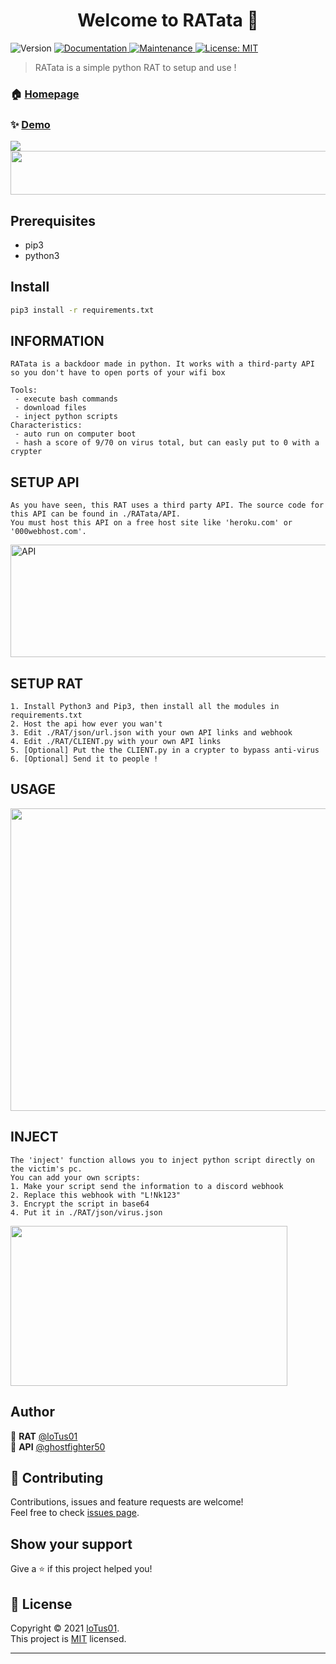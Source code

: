 <h1 align="center">Welcome to RATata 👋</h1>
<p>
  <img alt="Version" src="https://img.shields.io/badge/version-1.1-blue.svg?cacheSeconds=2592000" />
  <a href="https://github.com/kefranabg/readme-md-generator#readme" target="_blank">
    <img alt="Documentation" src="https://img.shields.io/badge/documentation-yes-brightgreen.svg" />
  </a>
  <a href="https://github.com/kefranabg/readme-md-generator/graphs/commit-activity" target="_blank">
    <img alt="Maintenance" src="https://img.shields.io/badge/Maintained%3F-yes-green.svg" />
  </a>
  <a href="https://github.com/loTus04/RATata/blob/main/LICENSE" target="_blank">
    <img alt="License: MIT" src="https://img.shields.io/github/license/loTus04/RATata" />
  </a>
</p>

> RATata is a simple python RAT to setup and use !

### 🏠 [Homepage](https://github.com/loTus04/RATata/blob/main/README.md)

### ✨ [Demo](https://github.com/loTus04/RATata/blob/main/img/rat_bannere.PNG)
<img src="https://github.com/loTus04/RATata/blob/main/img/rat_bannere.PNG"/>

<img src="https://github.com/loTus04/RATata/blob/main/img/warning_rat.PNG" width="552" height="70"/>

## Prerequisites

- pip3
- python3

## Install

```sh
pip3 install -r requirements.txt
```

## INFORMATION

 ```
RATata is a backdoor made in python. It works with a third-party API so you don't have to open ports of your wifi box

Tools:
  - execute bash commands
  - download files
  - inject python scripts
Characteristics:
  - auto run on computer boot
  - hash a score of 9/70 on virus total, but can easly put to 0 with a crypter
```

## SETUP API
 
 ```
As you have seen, this RAT uses a third party API. The source code for this API can be found in ./RATata/API.
You must host this API on a free host site like 'heroku.com' or '000webhost.com'.
```
<img alt="API" src="https://github.com/loTus04/RATata/blob/main/img/api.PNG" width="536" height="180" />

 ## SETUP RAT

 ```
1. Install Python3 and Pip3, then install all the modules in requirements.txt
2. Host the api how ever you wan't
3. Edit ./RAT/json/url.json with your own API links and webhook
4. Edit ./RAT/CLIENT.py with your own API links
5. [Optional] Put the the CLIENT.py in a crypter to bypass anti-virus
6. [Optional] Send it to people !
```

## USAGE
<img src="https://github.com/loTus04/RATata/blob/main/img/rat_help.PNG" width="652" height="484"/>
 
## INJECT

```
The 'inject' function allows you to inject python script directly on the victim's pc.
You can add your own scripts:
1. Make your script send the information to a discord webhook
2. Replace this webhook with "L!Nk123"
3. Encrypt the script in base64
4. Put it in ./RAT/json/virus.json
```
<img src="https://github.com/loTus04/RATata/blob/main/img/rat_inject.PNG" width="443" height="256"/>

## Author

👤 **RAT** [@loTus01](https://github.com/loTus04)<br />
👤 **API** [@ghostfighter50](https://github.com/ghostfighter50)

## 🤝 Contributing

Contributions, issues and feature requests are welcome!<br />Feel free to check [issues page](https://github.com/loTus04/RATata/issues).

## Show your support

Give a ⭐️ if this project helped you!

## 📝 License

Copyright © 2021 [loTus01](https://github.com/loTus04).<br />
This project is [MIT](https://github.com/kefranabg/readme-md-generator/blob/master/LICENSE) licensed.

***
